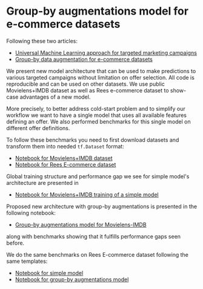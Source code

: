 # Group-by augmentations model for e-commerce datasets
Following these two articles:
* [Universal Machine Learning approach for targeted marketing campaigns](https://medium.com/tinyclues-vision/universal-machine-learning-approach-for-targeted-marketing-campaigns-b6df27f38532)
* [Group-by data augmentation for e-commerce datasets](https://medium.com/@artem_30369/508d5080c0c6)

We present new model architecture that can be used to make predictions to various targeted campaigns without limitation
on offer selection. All code is reproducible and can be used on other datasets. We use public Movielens+IMDB dataset as 
well as Rees e-commerce dataset to show-case advantages of a new model.

More precisely, to better address cold-start problem and to simplify our workflow we want to have a single model that uses all available features defining an offer. We also performed benchmarks for this single model on different offer definitions.

To follow these benchmarks you need to first download datasets and transform them into needed `tf.Dataset` format:
* [Notebook for Movielens+IMDB dataset](https://github.com/tinyclues/group-by-augmentations-model/blob/master/dataset_preprocessing/movielens%20with%20imdb.ipynb)
* [Notebook for Rees E-commerce dataset](https://github.com/tinyclues/group-by-augmentations-model/blob/master/dataset_preprocessing/rees_ecommerce.ipynb)

Global training structure and performance gap we see for simple model's architecture are presented in
* [Notebook for Movielens+IMDB training of a simple model](https://github.com/tinyclues/group-by-augmentations-model/blob/master/training/movielens%20simple%20model.ipynb)

Proposed new architecture with group-by augmentations is presented in the following notebook:
* [Group-by augmentations model for Movielens-IMDB](https://github.com/tinyclues/group-by-augmentations-model/blob/master/training/movielens%20group%20by%20augmentations.ipynb)

along with benchmarks showing that it fulfills performance gaps seen before.  

We do the same benchmarks on Rees E-commerce dataset following the same templates:
* [Notebook for simple model](https://github.com/tinyclues/group-by-augmentations-model/blob/master/training/rees%20simple%20model.ipynb)
* [Notebook for group-by augmentations model](https://github.com/tinyclues/group-by-augmentations-model/blob/master/training/rees%20group%20by%20augmentations.ipynb)